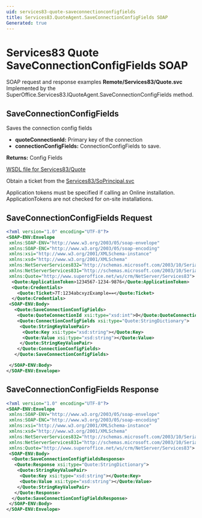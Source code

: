 ```yaml
---
uid: services83-quote-saveconnectionconfigfields
title: Services83.QuoteAgent.SaveConnectionConfigFields SOAP
Generated: true
---
```


# Services83 Quote SaveConnectionConfigFields SOAP

SOAP request and response examples **Remote/Services83/Quote.svc**
Implemented by the <see cref="M:SuperOffice.Services83.IQuoteAgent.SaveConnectionConfigFields">SuperOffice.Services83.IQuoteAgent.SaveConnectionConfigFields</see> method.

## SaveConnectionConfigFields

Saves the connection config fields

* **quoteConnectionId:** Primary key of the connection
* **connectionConfigFields:** ConnectionConfigFields to save.

**Returns:** Config Fields


[WSDL file for Services83/Quote](../Services83-Quote.md)

Obtain a ticket from the [Services83/SoPrincipal.svc](../SoPrincipal/SoPrincipal.md)

Application tokens must be specified if calling an Online installation. ApplicationTokens are not checked for on-site installations.

## SaveConnectionConfigFields Request

```xml
<?xml version="1.0" encoding="UTF-8"?>
<SOAP-ENV:Envelope
 xmlns:SOAP-ENV="http://www.w3.org/2003/05/soap-envelope"
 xmlns:SOAP-ENC="http://www.w3.org/2003/05/soap-encoding"
 xmlns:xsi="http://www.w3.org/2001/XMLSchema-instance"
 xmlns:xsd="http://www.w3.org/2001/XMLSchema"
 xmlns:NetServerServices832="http://schemas.microsoft.com/2003/10/Serialization/Arrays"
 xmlns:NetServerServices831="http://schemas.microsoft.com/2003/10/Serialization/"
 xmlns:Quote="http://www.superoffice.net/ws/crm/NetServer/Services83">
  <Quote:ApplicationToken>1234567-1234-9876</Quote:ApplicationToken>
  <Quote:Credentials>
    <Quote:Ticket>7T:1234abcxyzExample==</Quote:Ticket>
  </Quote:Credentials>
 <SOAP-ENV:Body>
   <Quote:SaveConnectionConfigFields>
    <Quote:QuoteConnectionId xsi:type="xsd:int">0</Quote:QuoteConnectionId>
    <Quote:ConnectionConfigFields xsi:type="Quote:StringDictionary">
     <Quote:StringKeyValuePair>
      <Quote:Key xsi:type="xsd:string"></Quote:Key>
      <Quote:Value xsi:type="xsd:string"></Quote:Value>
     </Quote:StringKeyValuePair>
    </Quote:ConnectionConfigFields>
   </Quote:SaveConnectionConfigFields>

 </SOAP-ENV:Body>
</SOAP-ENV:Envelope>

```


## SaveConnectionConfigFields Response

```xml
<?xml version="1.0" encoding="UTF-8"?>
<SOAP-ENV:Envelope
 xmlns:SOAP-ENV="http://www.w3.org/2003/05/soap-envelope"
 xmlns:SOAP-ENC="http://www.w3.org/2003/05/soap-encoding"
 xmlns:xsi="http://www.w3.org/2001/XMLSchema-instance"
 xmlns:xsd="http://www.w3.org/2001/XMLSchema"
 xmlns:NetServerServices832="http://schemas.microsoft.com/2003/10/Serialization/Arrays"
 xmlns:NetServerServices831="http://schemas.microsoft.com/2003/10/Serialization/"
 xmlns:Quote="http://www.superoffice.net/ws/crm/NetServer/Services83">
 <SOAP-ENV:Body>
  <Quote:SaveConnectionConfigFieldsResponse>
   <Quote:Response xsi:type="Quote:StringDictionary">
    <Quote:StringKeyValuePair>
     <Quote:Key xsi:type="xsd:string"></Quote:Key>
     <Quote:Value xsi:type="xsd:string"></Quote:Value>
    </Quote:StringKeyValuePair>
   </Quote:Response>
  </Quote:SaveConnectionConfigFieldsResponse>
 </SOAP-ENV:Body>
</SOAP-ENV:Envelope>

```

